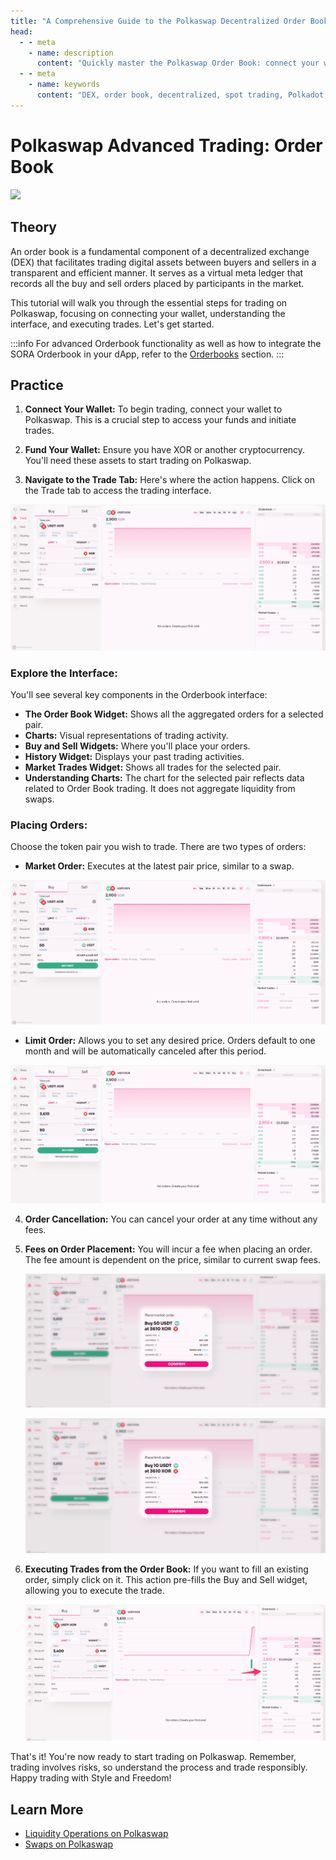 ```yaml
---
title: "A Comprehensive Guide to the Polkaswap Decentralized Order Book | SORA Docs"
head:
  - - meta
    - name: description
      content: "Quickly master the Polkaswap Order Book: connect your wallet, navigate the DEX, and trade effectively. Learn the order book interface for efficient decentralized trading."
  - - meta
    - name: keywords
      content: "DEX, order book, decentralized, spot trading, Polkadot, limit order"
---
```


# Polkaswap Advanced Trading: Order Book

![](.gitbook/assets/polkaswap-orderbook-tutorial-hero.png)

## Theory

An order book is a fundamental component of a decentralized exchange (DEX) that facilitates trading digital assets between buyers and sellers in a transparent and efficient manner. It serves as a virtual meta ledger that records all the buy and sell orders placed by participants in the market.

This tutorial will walk you through the essential steps for trading on Polkaswap, focusing on connecting your wallet, understanding the interface, and executing trades. Let's get started.

:::info
For advanced Orderbook functionality as well as how to integrate the SORA Orderbook in your dApp, refer to the [Orderbooks](orderbooks.md) section.
:::

## Practice

1. **Connect Your Wallet:** To begin trading, connect your wallet to Polkaswap. This is a crucial step to access your funds and initiate trades.

2. **Fund Your Wallet:** Ensure you have XOR or another cryptocurrency. You'll need these assets to start trading on Polkaswap.

3. **Navigate to the Trade Tab:** Here's where the action happens. Click on the Trade tab to access the trading interface.

![](.gitbook/assets/polkaswap-orderbook-interface.png)

### Explore the Interface:

You'll see several key components in the Orderbook interface:

- **The Order Book Widget:** Shows all the aggregated orders for a selected pair.
- **Charts:** Visual representations of trading activity.
- **Buy and Sell Widgets:** Where you'll place your orders.
- **History Widget:** Displays your past trading activities.
- **Market Trades Widget:** Shows all trades for the selected pair.
- **Understanding Charts:** The chart for the selected pair reflects data related to Order Book trading. It does not aggregate liquidity from swaps.

### Placing Orders:

Choose the token pair you wish to trade. There are two types of orders:

- **Market Order:** Executes at the latest pair price, similar to a swap.

![](.gitbook/assets/polkaswap-orderbook-market.png)

- **Limit Order:** Allows you to set any desired price. Orders default to one month and will be automatically canceled after this period.

![](.gitbook/assets/polkaswap-orderbook-limit.png)

4. **Order Cancellation:** You can cancel your order at any time
   without any fees.

5. **Fees on Order Placement:** You will incur a fee when placing an
   order. The fee amount is dependent on the price, similar to current
   swap fees.

   ![](.gitbook/assets/polkaswap-orderbook-market-fees.png)

   ![](.gitbook/assets/polkaswap-orderbook-limit-fees.png)

6. **Executing Trades from the Order Book:** If you want to fill an
   existing order, simply click on it. This action pre-fills the Buy
   and Sell widget, allowing you to execute the trade.

   ![](.gitbook/assets/polkaswap-orderbook-execute-trade.png)

That's it! You're now ready to start trading on Polkaswap. Remember, trading involves risks, so understand the process and trade responsibly. Happy trading with Style and Freedom!

## Learn More

- [Liquidity Operations on Polkaswap](/provide-liquidity-to-xyk-pools-polkaswap)
- [Swaps on Polkaswap](/swap-polkaswap)
